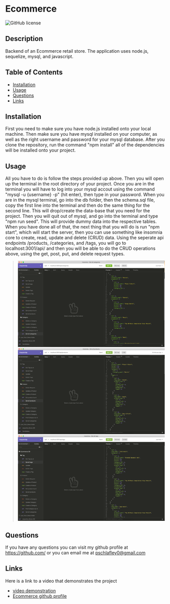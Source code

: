 # Ecommerce

![GitHub license](https://img.shields.io/badge/license-MIT-orange.svg)

## Description
Backend of an Ecommerce retail store. The application uses node.js, sequelize, mysql, and javascript. 

## Table of Contents

* [Installation](#installation)
* [Usage](#usage)
* [Questions](#questions)
* [Links](#links)


## Installation
First you need to make sure you have node.js installed onto your local machine. Then make sure you have mysql installed on your computer, as well as the right username and password for your mysql database. After you clone the repository, run the command "npm install" all of the dependencies will be installed onto your project.  


## Usage
All you have to do is follow the steps provided up above. Then you will open up the terminal in the root directory of your project. Once you are in the terminal you will have to log into your mysql accout using the command "mysql -u {username} -p" (hit enter), then type in your password. When you are in the mysql terminal, go into the db folder, then the schema.sql file, copy the first line into the terminal and then do the same thing for the second line. This will drop/create the data-base that you need for the project. 
Then you will quit out of mysql, and go into the terminal and type "npm run seed". This will provide dummy data into the respective tables. 
When you have done all of that, the next thing that you will do is run "npm start", which will start the server, then you can use something like insomnia core to create, read, update and delete (CRUD) data. Using the seperate api endpoints /products, /categories, and /tags, you will go to localhost:3001/api/ and then you will be able to do the CRUD operations above, using the get, post, put, and delete request types.  

>![Insomnia Core Geting all categories](./utils/images/getallcategories.png)
![Products](./utils/images/product.png)
![Tags](./utils/images/tags.png) 

## Questions
If you have any questions you can visit my github profile at <https://github.com/>
or you can email me at <pschlafley0@gmail.com>

## Links
Here is a link to a video that demonstrates the project 
* [video demonstration]()  
* [Ecommerce github profile](https://github.com/pschlafley/Ecommerce)